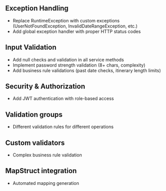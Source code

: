 ## Exception Handling

* Replace RuntimeException with custom exceptions (UserNotFoundException, InvalidDateRangeException, etc.)
* Add global exception handler with proper HTTP status codes

## Input Validation

* Add null checks and validation in all service methods
* Implement password strength validation (8+ chars, complexity)
* Add business rule validations (past date checks, itinerary length limits)


## Security & Authorization

* Add JWT authentication with role-based access


## Validation groups 

* Different validation rules for different operations

## Custom validators 

* Complex business rule validation

## MapStruct integration

* Automated mapping generation